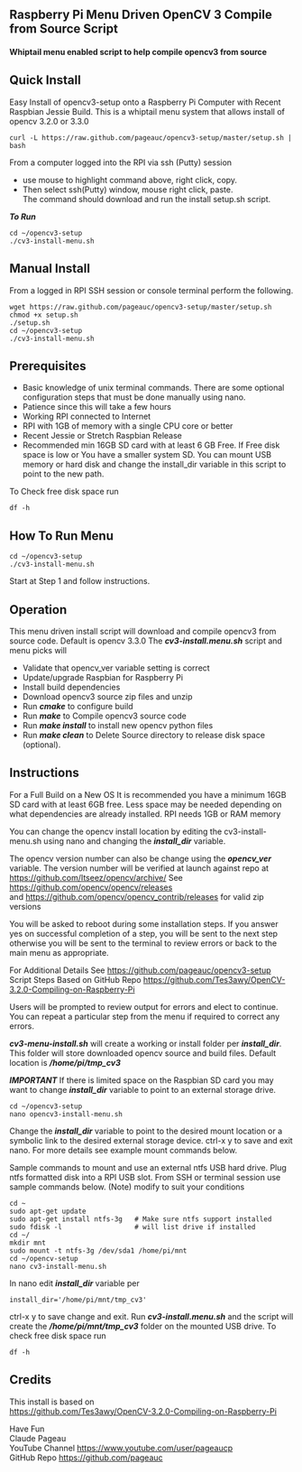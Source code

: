 ## Raspberry Pi Menu Driven OpenCV 3 Compile from Source Script
#### Whiptail menu enabled script to help compile opencv3 from source  

## Quick Install   
Easy Install of opencv3-setup onto a Raspberry Pi Computer with Recent Raspbian Jessie Build.
This is a whiptail menu system that allows install of opencv 3.2.0 or 3.3.0

    curl -L https://raw.github.com/pageauc/opencv3-setup/master/setup.sh | bash

From a computer logged into the RPI via ssh (Putty) session      
* use mouse to highlight command above, right click, copy.     
*  Then select ssh(Putty) window, mouse right click, paste.   
The command should download and run the install setup.sh script.

***To Run***

    cd ~/opencv3-setup
    ./cv3-install-menu.sh

## Manual Install   
From a logged in RPI SSH session or console terminal perform the following.

    wget https://raw.github.com/pageauc/opencv3-setup/master/setup.sh
    chmod +x setup.sh
    ./setup.sh
    cd ~/opencv3-setup
    ./cv3-install-menu.sh

## Prerequisites

* Basic knowledge of unix terminal commands.
There are some optional configuration steps that 
must be done manually using nano.  
* Patience since this will take a few hours  
* Working RPI connected to Internet
* RPI with 1GB of memory with a single CPU core or better
* Recent Jessie or Stretch Raspbian Release
* Recommended min 16GB SD card with at least 6 GB Free.
If Free disk space is low or You have a smaller system SD.
You can mount USB memory or hard disk and change the
install_dir variable in this script to point to the new path.
  
To Check free disk space run

    df -h

## How To Run Menu

    cd ~/opencv3-setup
    ./cv3-install-menu.sh

Start at Step 1 and follow instructions.

## Operation
This menu driven install script will download and
compile opencv3 from source code. Default is opencv 3.3.0
The ***cv3-install.menu.sh*** script and menu picks will

* Validate that opencv_ver variable setting is correct 
* Update/upgrade Raspbian for Raspberry Pi
* Install build dependencies
* Download opencv3 source zip files and unzip
* Run ***cmake*** to configure build
* Run ***make*** to Compile opencv3 source code
* Run ***make install*** to install new opencv python files
* Run ***make clean*** to Delete Source directory to release disk space (optional). 

## Instructions
For a Full Build on a New OS
It is recommended you have a minimum 16GB SD card with at least 6GB free.
Less space may be needed depending on what dependencies are already
installed. RPI needs 1GB or RAM memory 

You can change the opencv install location by editing 
the cv3-install-menu.sh using nano and changing the
***install_dir*** variable.

The opencv version number can also be change using the
***opencv_ver*** variable.  The version number will be verified at launch
against repo at https://github.com/Itseez/opencv/archive/
See  https://github.com/opencv/opencv/releases     
and https://github.com/opencv/opencv_contrib/releases for valid zip versions    

You will be asked to reboot during some installation steps.
If you answer yes on successful completion of a step, you will be
sent to the next step otherwise you will be sent to the terminal
to review errors or back to the main menu as appropriate.

For Additional Details See https://github.com/pageauc/opencv3-setup
Script Steps Based on GitHub Repo
https://github.com/Tes3awy/OpenCV-3.2.0-Compiling-on-Raspberry-Pi

Users will be prompted to review output for errors and elect to continue.  You can repeat a
particular step from the menu if required to correct any errors.

***cv3-menu-install.sh*** will create a working or install folder per
***install_dir***. This folder will store downloaded opencv source
and build files. Default location is ***/home/pi/tmp_cv3*** 
 
***IMPORTANT*** If there is limited space on the Raspbian SD card
you may want to change ***install_dir*** variable to point to
an external storage drive.

    cd ~/opencv3-setup
    nano opencv3-install-menu.sh   

Change the ***install_dir*** variable to point to the desired mount location
or a symbolic link to the desired external storage device. ctrl-x y to save
and exit nano. For more details see example mount commands below.

Sample commands to mount and use an external ntfs USB hard drive.
Plug ntfs formatted disk into a RPI USB slot.  From SSH or terminal session
use sample commands below. (Note) modify to suit your conditions

    cd ~
    sudo apt-get update
    sudo apt-get install ntfs-3g   # Make sure ntfs support installed
    sudo fdisk -l                  # will list drive if installed
    cd ~/
    mkdir mnt
    sudo mount -t ntfs-3g /dev/sda1 /home/pi/mnt
    cd ~/opencv-setup
    nano cv3-install-menu.sh

In nano edit ***install_dir*** variable per

    install_dir='/home/pi/mnt/tmp_cv3'

ctrl-x y to save change and exit. Run ***cv3-install.menu.sh***
and the script will create the ***/home/pi/mnt/tmp_cv3*** folder
on the mounted USB drive. To check free disk space run

    df -h 
    
## Credits
This install is based on   
https://github.com/Tes3awy/OpenCV-3.2.0-Compiling-on-Raspberry-Pi    
 
Have Fun   
Claude Pageau    
YouTube Channel https://www.youtube.com/user/pageaucp   
GitHub Repo https://github.com/pageauc

